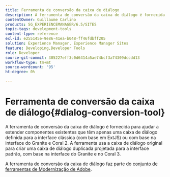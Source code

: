 ```yaml
---
title: Ferramenta de conversão da caixa de diálogo
description: A ferramenta de conversão da caixa de diálogo é fornecida para ajudar a estender componentes existentes que têm apenas uma caixa de diálogo definida para a interface clássica
contentOwner: Guillaume Carlino
products: SG_EXPERIENCEMANAGER/6.5/SITES
topic-tags: development-tools
content-type: reference
exl-id: e255145e-9e86-41ea-b048-ff46fdbff205
solution: Experience Manager, Experience Manager Sites
feature: Developing,Developer Tools
role: Developer
source-git-commit: 305227eff3c0d6414a5ae74bcf3a74309dccdd13
workflow-type: tm+mt
source-wordcount: '95'
ht-degree: 0%

---
```


# Ferramenta de conversão da caixa de diálogo{#dialog-conversion-tool}

A ferramenta de conversão da caixa de diálogo é fornecida para ajudar a estender componentes existentes que têm apenas uma caixa de diálogo definida para a interface clássica (com base em ExtJS) ou com base na interface do Granite e Coral 2. A ferramenta usa a caixa de diálogo original para criar uma caixa de diálogo duplicada projetada para a interface padrão, com base na interface do Granite e no Coral 3.

A ferramenta de conversão da caixa de diálogo faz parte do [conjunto de ferramentas de Modernização de Adobe](modernization-tools.md).
